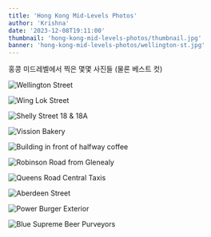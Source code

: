 ```yaml
---
title: 'Hong Kong Mid-Levels Photos'
author: 'Krishna'
date: '2023-12-08T19:11:00'
thumbnail: 'hong-kong-mid-levels-photos/thumbnail.jpg'
banner: 'hong-kong-mid-levels-photos/wellington-st.jpg'
---
```


홍콩 미드레벨에서 찍은 몇몇 사진들 (물론 베스트 컷)

![Wellington Street](../img/hong-kong-mid-levels-photos/wellington-st.jpg)

[//]: <> (이 거리에 Tsim Chai Kee Noodle 이라는 국수집이 있는데 완전 강추.)

![Wing Lok Street](../img/hong-kong-mid-levels-photos/wing-lok-st.jpg)

![Shelly Street 18 & 18A](../img/hong-kong-mid-levels-photos/shelly-st-18-n-18a.jpg)

![Vission Bakery](../img/hong-kong-mid-levels-photos/vission-bakery.jpg)

![Building in front of halfway coffee](../img/hong-kong-mid-levels-photos/building-infront-of-halfway-coffee.jpg)

[//]: <> (미드레벨 에스컬레이터를 타고 올라가다 보면 나오는 골목 중 하나에 있는 Halfway Coffee Mid-Levels라는 카페에서 찍은 사진. 야외 카페인데 분위기가 너무 좋다.)

![Robinson Road from Glenealy](../img/hong-kong-mid-levels-photos/robinson-rd-from-glenealy.jpg)

![Queens Road Central Taxis](../img/hong-kong-mid-levels-photos/queens-road-central.jpg)

![Aberdeen Street](../img/hong-kong-mid-levels-photos/aberdeen-st.jpg)

![Power Burger Exterior](../img/hong-kong-mid-levels-photos/power-burger-exterior.jpg)

[//]: <> (이 Power Burger라는 버거집도 맛있다.)

![Blue Supreme Beer Purveyors](../img/hong-kong-mid-levels-photos/mid-lvls-bsbp.jpg)
